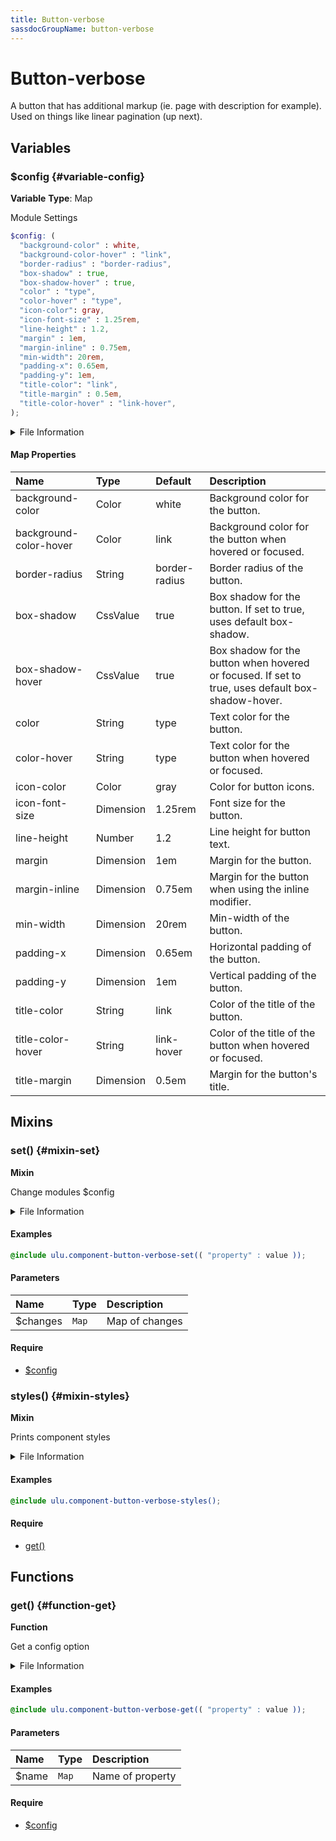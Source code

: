 ```yaml
---
title: Button-verbose
sassdocGroupName: button-verbose
---
```



# Button-verbose

<div class="type-large">

A button that has additional markup (ie. page with description for example). Used on things like linear pagination (up next).

</div>



## Variables




<div class="sassdoc-item-header">

###  $config {#variable-config}

  <div class="sassdoc-item-header__labels">
    <span class="tag tag--primary"><strong>Variable</strong></span> <span class="tag"><strong>Type</strong>: Map</span>
  </div>

</div>

  

Module Settings
    
    

``` scss
$config: (
  "background-color" : white,
  "background-color-hover" : "link",
  "border-radius" : "border-radius",
  "box-shadow" : true,
  "box-shadow-hover" : true,
  "color" : "type",
  "color-hover" : "type",
  "icon-color": gray,
  "icon-font-size" : 1.25rem,
  "line-height" : 1.2,
  "margin" : 1em,
  "margin-inline" : 0.75em,
  "min-width": 20rem,
  "padding-x": 0.65em,
  "padding-y": 1em,
  "title-color": "link",
  "title-margin" : 0.5em,
  "title-color-hover" : "link-hover",
);
```
  


<details>
  <summary>File Information</summary>
  
- **File:** _button-verbose.scss
- **Group:** button-verbose
- **Type:** variable
- **Lines (comments):** 29-48
- **Lines (code):** 50-69

</details>

    

#### Map Properties


|Name|Type|Default|Description|
|:--|:--|:--|:--|
|background-color|Color|white|Background color for the button.|
|background-color-hover|Color|link|Background color for the button when hovered or focused.|
|border-radius|String|border-radius|Border radius of the button.|
|box-shadow|CssValue|true|Box shadow for the button. If set to true, uses default box-shadow.|
|box-shadow-hover|CssValue|true|Box shadow for the button when hovered or focused. If set to true, uses default box-shadow-hover.|
|color|String|type|Text color for the button.|
|color-hover|String|type|Text color for the button when hovered or focused.|
|icon-color|Color|gray|Color for button icons.|
|icon-font-size|Dimension|1.25rem|Font size for the button.|
|line-height|Number|1.2|Line height for button text.|
|margin|Dimension|1em|Margin for the button.|
|margin-inline|Dimension|0.75em|Margin for the button when using the inline modifier.|
|min-width|Dimension|20rem|Min-width of the button.|
|padding-x|Dimension|0.65em|Horizontal padding of the button.|
|padding-y|Dimension|1em|Vertical padding of the button.|
|title-color|String|link|Color of the title of the button.|
|title-color-hover|String|link-hover|Color of the title of the button when hovered or focused.|
|title-margin|Dimension|0.5em|Margin for the button's title.|

    
  

## Mixins




<div class="sassdoc-item-header">

###  set() {#mixin-set}

  <div class="sassdoc-item-header__labels">
    <span class="tag tag--primary"><strong>Mixin</strong></span>
  </div>

</div>

  

Change modules $config
    
    


<details>
  <summary>File Information</summary>
  
- **File:** _button-verbose.scss
- **Group:** button-verbose
- **Type:** mixin
- **Lines (comments):** 71-74
- **Lines (code):** 76-78

</details>

    

#### Examples

      


``` scss
@include ulu.component-button-verbose-set(( "property" : value ));
```
  

      

#### Parameters


|Name|Type|Description|
|:--|:--|:--|
|$changes|`Map`|Map of changes|

    

#### Require

- [$config](/sass/components/accordion/#variable-config)
  


<div class="sassdoc-item-header">

###  styles() {#mixin-styles}

  <div class="sassdoc-item-header__labels">
    <span class="tag tag--primary"><strong>Mixin</strong></span>
  </div>

</div>

  

Prints component styles
    
    


<details>
  <summary>File Information</summary>
  
- **File:** _button-verbose.scss
- **Group:** button-verbose
- **Type:** mixin
- **Lines (comments):** 90-92
- **Lines (code):** 94-138

</details>

    

#### Examples

      


``` scss
@include ulu.component-button-verbose-styles();
```
  

      

#### Require

- [get()](/sass/components/accordion/#function-get)
  
  

## Functions




<div class="sassdoc-item-header">

###  get() {#function-get}

  <div class="sassdoc-item-header__labels">
    <span class="tag tag--primary"><strong>Function</strong></span>
  </div>

</div>

  

Get a config option
    
    


<details>
  <summary>File Information</summary>
  
- **File:** _button-verbose.scss
- **Group:** button-verbose
- **Type:** function
- **Lines (comments):** 80-83
- **Lines (code):** 85-88

</details>

    

#### Examples

      


``` scss
@include ulu.component-button-verbose-get(( "property" : value ));
```
  

      

#### Parameters


|Name|Type|Description|
|:--|:--|:--|
|$name|`Map`|Name of property|

    

#### Require

- [$config](/sass/components/accordion/#variable-config)
  
  
  